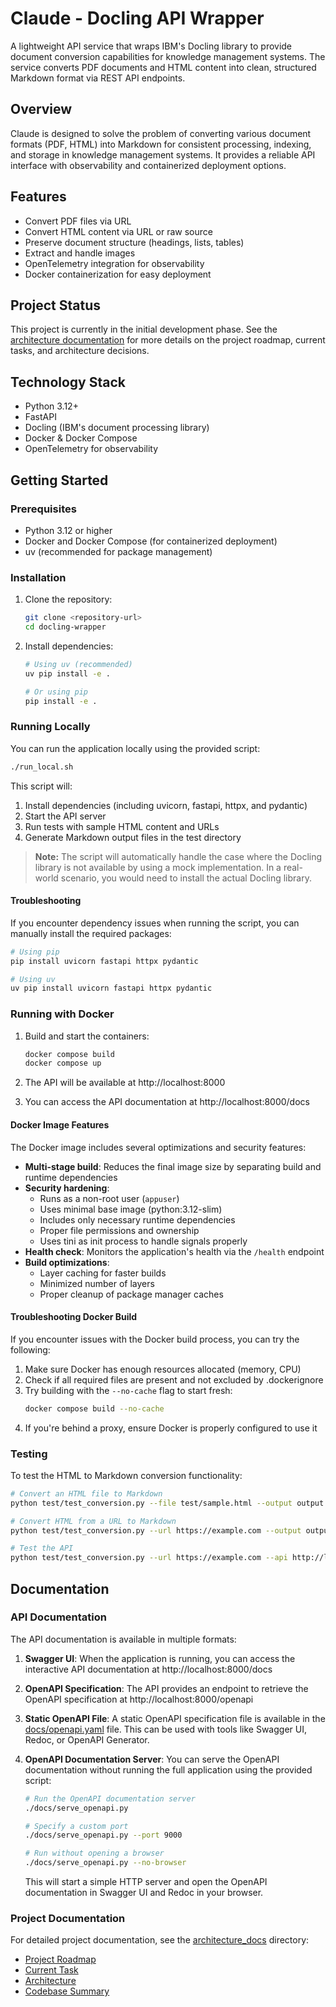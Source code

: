 # Claude - Docling API Wrapper

A lightweight API service that wraps IBM's Docling library to provide document conversion capabilities for knowledge management systems. The service converts PDF documents and HTML content into clean, structured Markdown format via REST API endpoints.

## Overview

Claude is designed to solve the problem of converting various document formats (PDF, HTML) into Markdown for consistent processing, indexing, and storage in knowledge management systems. It provides a reliable API interface with observability and containerized deployment options.

## Features

- Convert PDF files via URL
- Convert HTML content via URL or raw source
- Preserve document structure (headings, lists, tables)
- Extract and handle images
- OpenTelemetry integration for observability
- Docker containerization for easy deployment

## Project Status

This project is currently in the initial development phase. See the [architecture documentation](./architecture_docs/) for more details on the project roadmap, current tasks, and architecture decisions.

## Technology Stack

- Python 3.12+
- FastAPI
- Docling (IBM's document processing library)
- Docker & Docker Compose
- OpenTelemetry for observability

## Getting Started

### Prerequisites

- Python 3.12 or higher
- Docker and Docker Compose (for containerized deployment)
- uv (recommended for package management)

### Installation

1. Clone the repository:
   ```bash
   git clone <repository-url>
   cd docling-wrapper
   ```

2. Install dependencies:
   ```bash
   # Using uv (recommended)
   uv pip install -e .
   
   # Or using pip
   pip install -e .
   ```

### Running Locally

You can run the application locally using the provided script:

```bash
./run_local.sh
```

This script will:
1. Install dependencies (including uvicorn, fastapi, httpx, and pydantic)
2. Start the API server
3. Run tests with sample HTML content and URLs
4. Generate Markdown output files in the test directory

> **Note:** The script will automatically handle the case where the Docling library is not available by using a mock implementation. In a real-world scenario, you would need to install the actual Docling library.

#### Troubleshooting

If you encounter dependency issues when running the script, you can manually install the required packages:

```bash
# Using pip
pip install uvicorn fastapi httpx pydantic

# Using uv
uv pip install uvicorn fastapi httpx pydantic
```

### Running with Docker

1. Build and start the containers:
   ```bash
   docker compose build
   docker compose up
   ```

2. The API will be available at http://localhost:8000

3. You can access the API documentation at http://localhost:8000/docs

#### Docker Image Features

The Docker image includes several optimizations and security features:

- **Multi-stage build**: Reduces the final image size by separating build and runtime dependencies
- **Security hardening**:
  - Runs as a non-root user (`appuser`)
  - Uses minimal base image (python:3.12-slim)
  - Includes only necessary runtime dependencies
  - Proper file permissions and ownership
  - Uses tini as init process to handle signals properly
- **Health check**: Monitors the application's health via the `/health` endpoint
- **Build optimizations**:
  - Layer caching for faster builds
  - Minimized number of layers
  - Proper cleanup of package manager caches

#### Troubleshooting Docker Build

If you encounter issues with the Docker build process, you can try the following:

1. Make sure Docker has enough resources allocated (memory, CPU)
2. Check if all required files are present and not excluded by .dockerignore
3. Try building with the `--no-cache` flag to start fresh:
   ```bash
   docker compose build --no-cache
   ```
4. If you're behind a proxy, ensure Docker is properly configured to use it

### Testing

To test the HTML to Markdown conversion functionality:

```bash
# Convert an HTML file to Markdown
python test/test_conversion.py --file test/sample.html --output output.md

# Convert HTML from a URL to Markdown
python test/test_conversion.py --url https://example.com --output output.md

# Test the API
python test/test_conversion.py --url https://example.com --api http://localhost:8000/api/v1/convert --output output.md
```

## Documentation

### API Documentation

The API documentation is available in multiple formats:

1. **Swagger UI**: When the application is running, you can access the interactive API documentation at http://localhost:8000/docs

2. **OpenAPI Specification**: The API provides an endpoint to retrieve the OpenAPI specification at http://localhost:8000/openapi

3. **Static OpenAPI File**: A static OpenAPI specification file is available in the [docs/openapi.yaml](./docs/openapi.yaml) file. This can be used with tools like Swagger UI, Redoc, or OpenAPI Generator.

4. **OpenAPI Documentation Server**: You can serve the OpenAPI documentation without running the full application using the provided script:

   ```bash
   # Run the OpenAPI documentation server
   ./docs/serve_openapi.py
   
   # Specify a custom port
   ./docs/serve_openapi.py --port 9000
   
   # Run without opening a browser
   ./docs/serve_openapi.py --no-browser
   ```
   
   This will start a simple HTTP server and open the OpenAPI documentation in Swagger UI and Redoc in your browser.

### Project Documentation

For detailed project documentation, see the [architecture_docs](./architecture_docs/) directory:

- [Project Roadmap](./architecture_docs/projectRoadmap.md)
- [Current Task](./architecture_docs/currentTask.md)
- [Architecture](./architecture_docs/architecture.md)
- [Codebase Summary](./architecture_docs/codebaseSummary.md)
